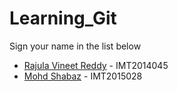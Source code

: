 # Learning_Git

Sign your name in the list below

- [Rajula Vineet Reddy](http://github.com/rajula96reddy/) - IMT2014045
- [Mohd Shabaz](https://github.com/MohdShabaz/) - IMT2015028
